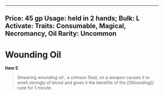 
---
Price: 45 gp
Usage: held in 2 hands;
Bulk: L
Activate: 
Traits: Consumable, Magical, Necromancy, Oil
Rarity: Uncommon
---

# Wounding Oil

**Item 5**

> Smearing *wounding oil* , a crimson fluid, on a weapon causes it to smell strongly of blood and gives it the benefits of the *[[Wounding]]* rune for 1 minute.
